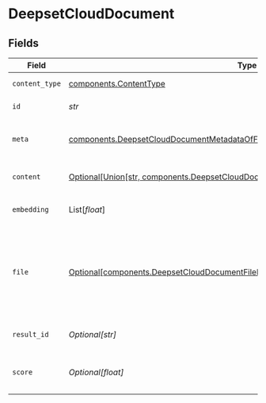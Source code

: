 # DeepsetCloudDocument


## Fields

| Field                                                                                                                                                                                | Type                                                                                                                                                                                 | Required                                                                                                                                                                             | Description                                                                                                                                                                          |
| ------------------------------------------------------------------------------------------------------------------------------------------------------------------------------------ | ------------------------------------------------------------------------------------------------------------------------------------------------------------------------------------ | ------------------------------------------------------------------------------------------------------------------------------------------------------------------------------------ | ------------------------------------------------------------------------------------------------------------------------------------------------------------------------------------ |
| `content_type`                                                                                                                                                                       | [components.ContentType](../../models/components/contenttype.md)                                                                                                                     | :heavy_check_mark:                                                                                                                                                                   | Type of the content.                                                                                                                                                                 |
| `id`                                                                                                                                                                                 | *str*                                                                                                                                                                                | :heavy_check_mark:                                                                                                                                                                   | ID of the document.                                                                                                                                                                  |
| `meta`                                                                                                                                                                               | [components.DeepsetCloudDocumentMetadataOfFile](../../models/components/deepsetclouddocumentmetadataoffile.md)                                                                       | :heavy_check_mark:                                                                                                                                                                   | The metadata of this document.                                                                                                                                                       |
| `content`                                                                                                                                                                            | [Optional[Union[str, components.DeepsetCloudDocument2, List[Any]]]](../../models/components/content.md)                                                                              | :heavy_minus_sign:                                                                                                                                                                   | Content of the document.                                                                                                                                                             |
| `embedding`                                                                                                                                                                          | List[*float*]                                                                                                                                                                        | :heavy_minus_sign:                                                                                                                                                                   | Embedding of the document.                                                                                                                                                           |
| `file`                                                                                                                                                                               | [Optional[components.DeepsetCloudDocumentFileReferenceObjectDeprecatedUseFilesInstead]](../../models/components/deepsetclouddocumentfilereferenceobjectdeprecatedusefilesinstead.md) | :heavy_minus_sign:                                                                                                                                                                   | Object containing the `file_id` and `name` of a file. This is used to associate a document with a file.                                                                              |
| `result_id`                                                                                                                                                                          | *Optional[str]*                                                                                                                                                                      | :heavy_minus_sign:                                                                                                                                                                   | Unique identifier of the result.                                                                                                                                                     |
| `score`                                                                                                                                                                              | *Optional[float]*                                                                                                                                                                    | :heavy_minus_sign:                                                                                                                                                                   | Shows the relevance score of the prediction.                                                                                                                                         |